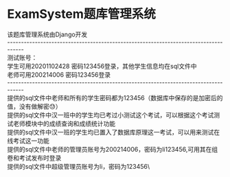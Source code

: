 # ExamSystem题库管理系统
该题库管理系统由Django开发\
------------------------------------------------------------------------------------\
测试账号：\
学生可用20201102428 密码123456登录，其他学生信息均在sql文件中\
老师可用200214006 密码123456登录\
------------------------------------------------------------------------------------\
提供的sql文件中老师和所有的学生密码都为123456（数据库中保存的是加密后的值，没有做解密😓）\
提供的sql文件中汉一班中的学生均已考过小测试这个考试，可以根据这个考试测试老师模块中的成绩查询和成绩统计功能\
提供的sql文件中汉一班的学生均已置入了数据库原理这一考试，可以用来测试在线考试这一功能\
提供的sql文件中老师的管理员账号为200214006，密码为li123456,可用其在组卷和考试发布时登录\
提供的sql文件中超级管理员账号为li，密码为123456\
